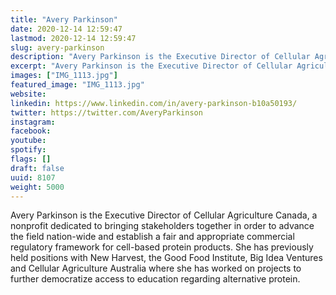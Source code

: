 ```yaml
---
title: "Avery Parkinson"
date: 2020-12-14 12:59:47
lastmod: 2020-12-14 12:59:47
slug: avery-parkinson
description: "Avery Parkinson is the Executive Director of Cellular Agriculture Canada, a nonprofit dedicated to bringing stakeholders together in order to advance the field nation-wide and establish a fair and appropriate commercial regulatory framework for cell-based protein products. She has previously held positions with New Harvest, the Good Food Institute, Big Idea Ventures and Cellular Agriculture Australia where she has worked on projects to further democratize access to education regarding alternative protein."
excerpt: "Avery Parkinson is the Executive Director of Cellular Agriculture Canada, a nonprofit dedicated to bringing stakeholders together in order to advance the field nation-wide and establish a fair and appropriate commercial regulatory framework for cell-based protein products. She has previously held positions with New Harvest, the Good Food Institute, Big Idea Ventures and Cellular Agriculture Australia where she has worked on projects to further democratize access to education regarding alternative protein."
images: ["IMG_1113.jpg"]
featured_image: "IMG_1113.jpg"
website: 
linkedin: https://www.linkedin.com/in/avery-parkinson-b10a50193/
twitter: https://twitter.com/AveryParkinson
instagram: 
facebook: 
youtube: 
spotify: 
flags: []
draft: false
uuid: 8107
weight: 5000
---
```

Avery Parkinson is the Executive Director of Cellular Agriculture
Canada, a nonprofit dedicated to bringing stakeholders together in order
to advance the field nation-wide and establish a fair and appropriate
commercial regulatory framework for cell-based protein products. She has
previously held positions with New Harvest, the Good Food Institute, Big
Idea Ventures and Cellular Agriculture Australia where she has worked on
projects to further democratize access to education regarding
alternative protein.
